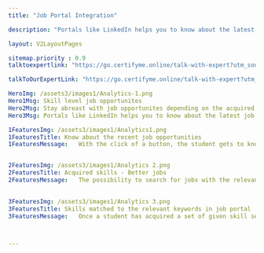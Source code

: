 ```yaml
---
title: "Job Portal Integration"

description: "Portals like LinkedIn helps you to know about the latest job opportunities depending on the skills acquired"

layout: V2LayoutPages

sitemap.priority : 0.9
talktoexpertlink: "https://go.certifyme.online/talk-with-expert?utm_source=Job-Portal-Integration&utm_medium=hero&utm_campaign=Talk+to+the+expert"

talkToOurExpertLink: "https://go.certifyme.online/talk-with-expert?utm_source=Job-Portal-Integration&utm_medium=review&utm_campaign=Talk+to+our+expert"

HeroImg: /assets3/images1/Analytics-1.png
Hero1Msg: Skill level job opportunites
Hero2Msg: Stay abreast with job opportunites depending on the acquired skill
Hero3Msg: Portals like LinkedIn helps you to know about the latest job opportunities depending on the skills acquired

1FeaturesImg: /assets3/images1/Analytics1.png
1FeaturesTitle: Know about the recent job opportunities
1FeaturesMessage:   With the click of a button, the student gets to know the various opportunities available for the skill set that she / he has got certified and trained on.


2FeaturesImg: /assets3/images1/Analytics 2.png
2FeaturesTitle: Acquired skills - Better jobs
2FeaturesMessage:   The possibility to search for jobs with the relevant skills helps the aspiring students to progress in their career and get aspirational jobs.

                   
3FeaturesImg: /assets3/images1/Analytics 3.png
3FeaturesTitle: Skills matched to the relevant keywords in job portal
3FeaturesMessage:   Once a student has acquired a set of given skill sets 



---
```

